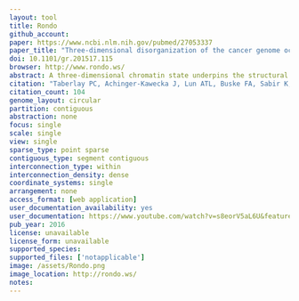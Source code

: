 ```yaml
---
layout: tool 
title: Rondo
github_account: 
paper: https://www.ncbi.nlm.nih.gov/pubmed/27053337
paper_title: "Three-dimensional disorganization of the cancer genome occurs coincident with long-range genetic and epigenetic alterations."
doi: 10.1101/gr.201517.115
browser: http://www.rondo.ws/
abstract: A three-dimensional chromatin state underpins the structural and functional basis of the genome by bringing regulatory elements and genes into close spatial proximity to ensure proper, cell-type-specific gene expression profiles. Here, we performed Hi-C chromosome conformation capture sequencing to investigate how three-dimensional chromatin organization is disrupted in the context of copy-number variation, long-range epigenetic remodeling, and atypical gene expression programs in prostate cancer. We find that cancer cells retain the ability to segment their genomes into megabase-sized topologically associated domains (TADs); however, these domains are generally smaller due to establishment of additional domain boundaries. Interestingly, a large proportion of the new cancer-specific domain boundaries occur at regions that display copy-number variation. Notably, a common deletion on 17p13.1 in prostate cancer spanning the TP53 tumor suppressor locus results in bifurcation of a single TAD into two distinct smaller TADs. Change in domain structure is also accompanied by novel cancer-specific chromatin interactions within the TADs that are enriched at regulatory elements such as enhancers, promoters, and insulators, and associated with alterations in gene expression. We also show that differential chromatin interactions across regulatory regions occur within long-range epigenetically activated or silenced regions of concordant gene activation or repression in prostate cancer. Finally, we present a novel visualization tool that enables integrated exploration of Hi-C interaction data, the transcriptome, and epigenome. This study provides new insights into the relationship between long-range epigenetic and genomic dysregulation and changes in higher-order chromatin interactions in cancer.
citation: "Taberlay PC, Achinger-Kawecka J, Lun ATL, Buske FA, Sabir K, Gould CM, et al. Three-dimensional disorganisation of the cancer genome occurs coincident with long range genetic and epigenetic alterations. Genome Res. genome.cshlp.org; 2016; doi:10.1101/gr.201517.115"
citation_count: 104
genome_layout: circular
partition: contiguous
abstraction: none
focus: single
scale: single
view: single
sparse_type: point sparse
contiguous_type: segment contiguous
interconnection_type: within
interconnection_density: dense
coordinate_systems: single
arrangement: none
access_format: [web application]
user_documentation_availability: yes
user_documentation: https://www.youtube.com/watch?v=s8eorV5aL6U&feature=youtu.be
pub_year: 2016
license: unavailable
license_form: unavailable
supported_species: 
supported_files: ['notapplicable']
image: /assets/Rondo.png
image_location: http://rondo.ws/
notes: 
---
```

